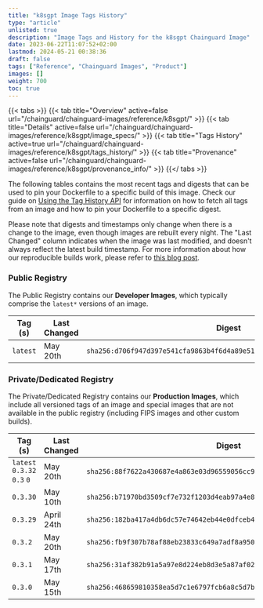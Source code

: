 ```yaml
---
title: "k8sgpt Image Tags History"
type: "article"
unlisted: true
description: "Image Tags and History for the k8sgpt Chainguard Image"
date: 2023-06-22T11:07:52+02:00
lastmod: 2024-05-21 00:38:36
draft: false
tags: ["Reference", "Chainguard Images", "Product"]
images: []
weight: 700
toc: true
---
```


{{< tabs >}}
{{< tab title="Overview" active=false url="/chainguard/chainguard-images/reference/k8sgpt/" >}}
{{< tab title="Details" active=false url="/chainguard/chainguard-images/reference/k8sgpt/image_specs/" >}}
{{< tab title="Tags History" active=true url="/chainguard/chainguard-images/reference/k8sgpt/tags_history/" >}}
{{< tab title="Provenance" active=false url="/chainguard/chainguard-images/reference/k8sgpt/provenance_info/" >}}
{{</ tabs >}}

The following tables contains the most recent tags and digests that can be used to pin your Dockerfile to a specific build of this image. Check our guide on [Using the Tag History API](/chainguard/chainguard-images/using-the-tag-history-api/) for information on how to fetch all tags from an image and how to pin your Dockerfile to a specific digest.

Please note that digests and timestamps only change when there is a change to the image, even though images are rebuilt every night. The "Last Changed" column indicates when the image was last modified, and doesn't always reflect the latest build timestamp. For more information about how our reproducible builds work, please refer to [this blog post](https://www.chainguard.dev/unchained/reproducing-chainguards-reproducible-image-builds).

### Public Registry
The Public Registry contains our **Developer Images**, which typically comprise the `latest*` versions of an image.

| Tag (s)   | Last Changed | Digest                                                                    |
|-----------|--------------|---------------------------------------------------------------------------|
|  `latest` | May 20th     | `sha256:d706f947d397e541cfa9863b4f6d4a89e511e90993602b8701f758624f45909a` |


### Private/Dedicated Registry
The Private/Dedicated Registry contains our **Production Images**, which include all versioned tags of an image and special images that are not available in the public registry (including FIPS images and other custom builds).

| Tag (s)                      | Last Changed | Digest                                                                    |
|------------------------------|--------------|---------------------------------------------------------------------------|
|  `latest` `0.3.32` `0.3` `0` | May 20th     | `sha256:88f7622a430687e4a863e03d96559056cc9698e98db5cd232df9bedcddfc1a0d` |
|  `0.3.30`                    | May 10th     | `sha256:b71970bd3509cf7e732f1203d4eab97a4e82efe4131027918f70a5f219a99378` |
|  `0.3.29`                    | April 24th   | `sha256:182ba417a4db6dc57e74642eb44e0dfceb478defa3c84c07841551583925e393` |
|  `0.3.2`                     | May 20th     | `sha256:fb9f307b78af88eb23833c649a7adf8a950182491d1f068293691bf594430bcf` |
|  `0.3.1`                     | May 17th     | `sha256:31af382b91a5a97e8d224eb8d3e5a87af02446c90faf7ea4f4eb16b9d1be8cda` |
|  `0.3.0`                     | May 15th     | `sha256:468659810358ea5d7c1e6797fcb6a8c5d7b0ebcb792b6bdc7d7258eaeb8ad78b` |

